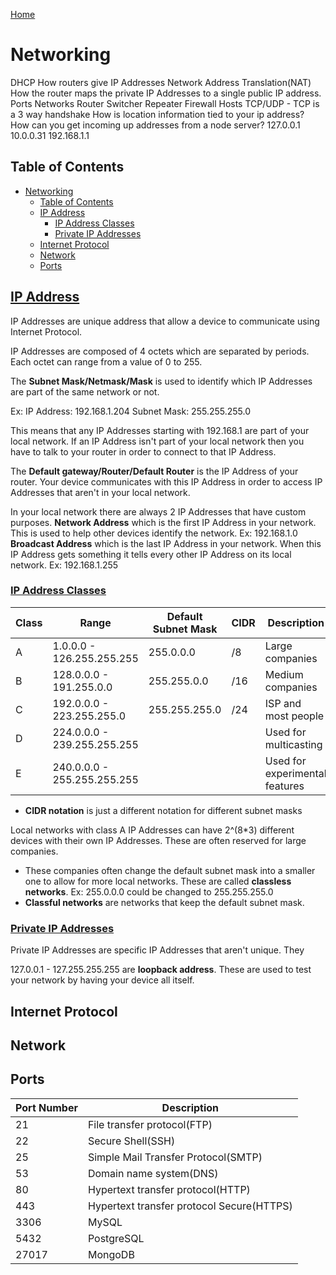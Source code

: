 [Home](../README.md)

# Networking
DHCP
	How routers give IP Addresses
Network Address Translation(NAT)
	How the router maps the private IP Addresses to a single public IP address.
Ports
Networks
Router
Switcher
Repeater
Firewall
Hosts
TCP/UDP
	- TCP is a 3 way handshake
How is location information tied to your ip address?
How can you get incoming up addresses from a node server?
127.0.0.1
10.0.0.31
192.168.1.1

## Table of Contents
<!-- TOC -->

- [Networking](#networking)
	- [Table of Contents](#table-of-contents)
	- [IP Address](#ip-address)
		- [IP Address Classes](#ip-address-classes)
		- [Private IP Addresses](#private-ip-addresses)
	- [Internet Protocol](#internet-protocol)
	- [Network](#network)
	- [Ports](#ports)

<!-- /TOC -->

## [IP Address](#table-of-contents)
IP Addresses are unique address that allow a device to communicate using Internet Protocol.

IP Addresses are composed of 4 octets which are separated by periods. Each octet can range from a value of 0 to 255.

The **Subnet Mask/Netmask/Mask** is used to identify which IP Addresses are part of the same network or not.

Ex:
 IP Address: 192.168.1.204
Subnet Mask: 255.255.255.0

This means that any IP Addresses starting with 192.168.1 are part of your local network. If an IP Address isn't part of your local network then you have to talk to your router in order to connect to that IP Address.

The **Default gateway/Router/Default Router** is the IP Address of your router. Your device communicates with this IP Address in order to access IP Addresses that aren't in your local network.

In your local network there are always 2 IP Addresses that have custom purposes.
**Network Address** which is the first IP Address in your network. This is used to help other devices identify the network.
Ex: 192.168.1.0
**Broadcast Address** which is the last IP Address in your network. When this IP Address gets something it tells every other IP Address on its local network.
Ex: 192.168.1.255

### [IP Address Classes](#table-of-contents)

| Class | Range                       | Default Subnet Mask | CIDR | Description                    |
|-------|-----------------------------|---------------------|------|--------------------------------|
| A     | 1.0.0.0 - 126.255.255.255   | 255.0.0.0           | /8   | Large companies                |
| B     | 128.0.0.0 - 191.255.0.0     | 255.255.0.0         | /16  | Medium companies               |
| C     | 192.0.0.0 - 223.255.255.0   | 255.255.255.0       | /24  | ISP and most people            |
| D     | 224.0.0.0 - 239.255.255.255 |                     |      | Used for multicasting          |
| E     | 240.0.0.0 - 255.255.255.255 |                     |      | Used for experimental features |
- **CIDR notation** is just a different notation for different subnet masks

Local networks with class A IP Addresses can have 2^(8*3) different devices with their own IP Addresses. These are often reserved for large companies.
- These companies often change the default subnet mask into a smaller one to allow for more local networks. These are called **classless networks**. Ex: 255.0.0.0 could be changed to 255.255.255.0
- **Classful networks** are networks that keep the default subnet mask.

### [Private IP Addresses](#table-of-contents)
Private IP Addresses are specific IP Addresses that aren't unique. They

127.0.0.1 - 127.255.255.255 are **loopback address**. These are used to test your network by having your device all itself.

## Internet Protocol
## Network

## Ports
| Port Number | Description                               |
|-------------|-------------------------------------------|
| 21          | File transfer protocol(FTP)               |
| 22          | Secure Shell(SSH)                         |
| 25          | Simple Mail Transfer Protocol(SMTP)       |
| 53          | Domain name system(DNS)                   |
| 80          | Hypertext transfer protocol(HTTP)         |
| 443         | Hypertext transfer protocol Secure(HTTPS) |
| 3306        | MySQL                                     |
| 5432        | PostgreSQL                                |
| 27017       | MongoDB                                   |
